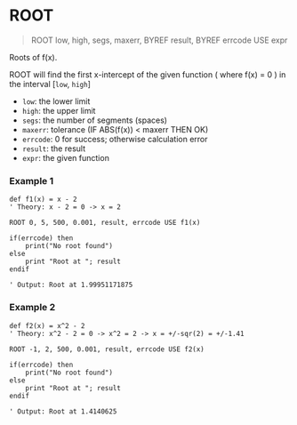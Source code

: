 # ROOT

> ROOT low, high, segs, maxerr, BYREF result, BYREF errcode USE expr

Roots of f(x).

ROOT will find the first x-intercept of the given function ( where f(x) = 0 ) in the interval [`low`, `high`] 

- `low`: the lower limit
- `high`: the upper limit
- `segs`: the number of segments (spaces)
- `maxerr`: tolerance (IF ABS(f(x)) < maxerr THEN OK)
- `errcode`: 0 for success; otherwise calculation error
- `result`: the result
- `expr`: the given function

### Example 1

```
def f1(x) = x - 2 
' Theory: x - 2 = 0 -> x = 2

ROOT 0, 5, 500, 0.001, result, errcode USE f1(x)

if(errcode) then
    print("No root found")
else
    print "Root at "; result
endif

' Output: Root at 1.99951171875
```

### Example 2

```
def f2(x) = x^2 - 2
' Theory: x^2 - 2 = 0 -> x^2 = 2 -> x = +/-sqr(2) = +/-1.41

ROOT -1, 2, 500, 0.001, result, errcode USE f2(x)

if(errcode) then
    print("No root found")
else
    print "Root at "; result 
endif

' Output: Root at 1.4140625
```


